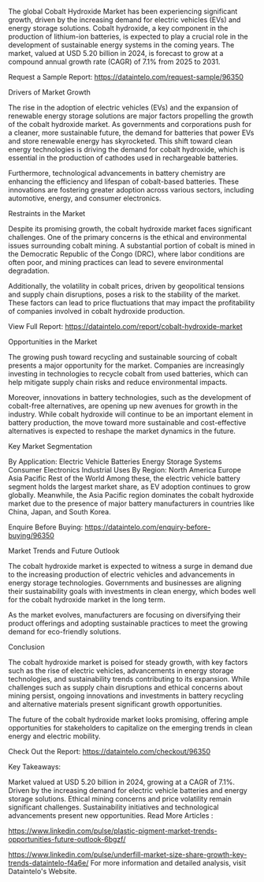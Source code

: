 The global Cobalt Hydroxide Market has been experiencing significant growth, driven by the increasing demand for electric vehicles (EVs) and energy storage solutions. Cobalt hydroxide, a key component in the production of lithium-ion batteries, is expected to play a crucial role in the development of sustainable energy systems in the coming years. The market, valued at USD 5.20 billion in 2024, is forecast to grow at a compound annual growth rate (CAGR) of 7.1% from 2025 to 2031.

Request a Sample Report: https://dataintelo.com/request-sample/96350

Drivers of Market Growth

The rise in the adoption of electric vehicles (EVs) and the expansion of renewable energy storage solutions are major factors propelling the growth of the cobalt hydroxide market. As governments and corporations push for a cleaner, more sustainable future, the demand for batteries that power EVs and store renewable energy has skyrocketed. This shift toward clean energy technologies is driving the demand for cobalt hydroxide, which is essential in the production of cathodes used in rechargeable batteries.

Furthermore, technological advancements in battery chemistry are enhancing the efficiency and lifespan of cobalt-based batteries. These innovations are fostering greater adoption across various sectors, including automotive, energy, and consumer electronics.

Restraints in the Market

Despite its promising growth, the cobalt hydroxide market faces significant challenges. One of the primary concerns is the ethical and environmental issues surrounding cobalt mining. A substantial portion of cobalt is mined in the Democratic Republic of the Congo (DRC), where labor conditions are often poor, and mining practices can lead to severe environmental degradation.

Additionally, the volatility in cobalt prices, driven by geopolitical tensions and supply chain disruptions, poses a risk to the stability of the market. These factors can lead to price fluctuations that may impact the profitability of companies involved in cobalt hydroxide production.

View Full Report: https://dataintelo.com/report/cobalt-hydroxide-market

Opportunities in the Market

The growing push toward recycling and sustainable sourcing of cobalt presents a major opportunity for the market. Companies are increasingly investing in technologies to recycle cobalt from used batteries, which can help mitigate supply chain risks and reduce environmental impacts.

Moreover, innovations in battery technologies, such as the development of cobalt-free alternatives, are opening up new avenues for growth in the industry. While cobalt hydroxide will continue to be an important element in battery production, the move toward more sustainable and cost-effective alternatives is expected to reshape the market dynamics in the future.

Key Market Segmentation

By Application:
Electric Vehicle Batteries
Energy Storage Systems
Consumer Electronics
Industrial Uses
By Region:
North America
Europe
Asia Pacific
Rest of the World
Among these, the electric vehicle battery segment holds the largest market share, as EV adoption continues to grow globally. Meanwhile, the Asia Pacific region dominates the cobalt hydroxide market due to the presence of major battery manufacturers in countries like China, Japan, and South Korea.

Enquire Before Buying: https://dataintelo.com/enquiry-before-buying/96350

Market Trends and Future Outlook

The cobalt hydroxide market is expected to witness a surge in demand due to the increasing production of electric vehicles and advancements in energy storage technologies. Governments and businesses are aligning their sustainability goals with investments in clean energy, which bodes well for the cobalt hydroxide market in the long term.

As the market evolves, manufacturers are focusing on diversifying their product offerings and adopting sustainable practices to meet the growing demand for eco-friendly solutions.

Conclusion

The cobalt hydroxide market is poised for steady growth, with key factors such as the rise of electric vehicles, advancements in energy storage technologies, and sustainability trends contributing to its expansion. While challenges such as supply chain disruptions and ethical concerns about mining persist, ongoing innovations and investments in battery recycling and alternative materials present significant growth opportunities.

The future of the cobalt hydroxide market looks promising, offering ample opportunities for stakeholders to capitalize on the emerging trends in clean energy and electric mobility.

Check Out the Report: https://dataintelo.com/checkout/96350

Key Takeaways:

Market valued at USD 5.20 billion in 2024, growing at a CAGR of 7.1%.
Driven by the increasing demand for electric vehicle batteries and energy storage solutions.
Ethical mining concerns and price volatility remain significant challenges.
Sustainability initiatives and technological advancements present new opportunities.
Read More Articles :

https://www.linkedin.com/pulse/plastic-pigment-market-trends-opportunities-future-outlook-6bgzf/

https://www.linkedin.com/pulse/underfill-market-size-share-growth-key-trends-dataintelo-f4a6e/
For more information and detailed analysis, visit Dataintelo's Website.
